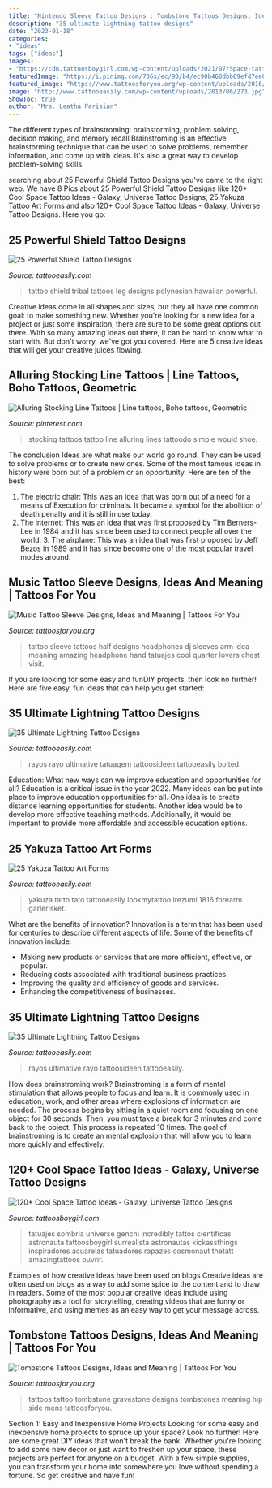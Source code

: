 ```yaml
---
title: "Nintendo Sleeve Tattoo Designs : Tombstone Tattoos Designs, Ideas And Meaning"
description: "35 ultimate lightning tattoo designs"
date: "2023-01-18"
categories:
- "ideas"
tags: ["ideas"]
images:
- "https://cdn.tattoosboygirl.com/wp-content/uploads/2021/07/Space-tattoo-ideas-84.jpg"
featuredImage: "https://i.pinimg.com/736x/ec/90/b4/ec90b468dbb89efd7ee8ca3e33204b51.jpg"
featured_image: "https://www.tattoosforyou.org/wp-content/uploads/2016/02/Tattoos-of-Tombstones.jpg"
image: "http://www.tattooeasily.com/wp-content/uploads/2013/06/273.jpg"
ShowToc: true
author: "Mrs. Leatha Parisian"
---
```



The different types of brainstroming: brainstorming, problem solving, decision making, and memory recall
Brainstroming is an effective brainstorming technique that can be used to solve problems, remember information, and come up with ideas. It's also a great way to develop problem-solving skills.

	

		
searching about 25 Powerful Shield Tattoo Designs you've came to the right web. We have 8 Pics about 25 Powerful Shield Tattoo Designs like 120+ Cool Space Tattoo Ideas - Galaxy, Universe Tattoo Designs, 25 Yakuza Tattoo Art Forms and also 120+ Cool Space Tattoo Ideas - Galaxy, Universe Tattoo Designs. Here you go:
		
    
## 25 Powerful Shield Tattoo Designs

<img loading=lazy src="http://www.tattooeasily.com/wp-content/uploads/2013/06/1411.jpg" onerror="this.onerror=null;this.src='https://tse1.mm.bing.net/th?id=OIP.80XRb4UZ8aQpKj8CHXNADAHaJ4&amp;pid=15.1';" alt="25 Powerful Shield Tattoo Designs">

_Source: tattooeasily.com_

>tattoo shield tribal tattoos leg designs polynesian hawaiian powerful. 

	

Creative ideas come in all shapes and sizes, but they all have one common goal: to make something new. Whether you're looking for a new idea for a project or just some inspiration, there are sure to be some great options out there. With so many amazing ideas out there, it can be hard to know what to start with. But don't worry, we've got you covered. Here are 5 creative ideas that will get your creative juices flowing.

    
## Alluring Stocking Line Tattoos | Line Tattoos, Boho Tattoos, Geometric

<img loading=lazy src="https://i.pinimg.com/736x/ec/90/b4/ec90b468dbb89efd7ee8ca3e33204b51.jpg" onerror="this.onerror=null;this.src='https://tse3.mm.bing.net/th?id=OIP._vkMDNVe42x3ZuKY-5E3dwHaJ4&amp;pid=15.1';" alt="Alluring Stocking Line Tattoos | Line tattoos, Boho tattoos, Geometric">

_Source: pinterest.com_

>stocking tattoos tattoo line alluring lines tattoodo simple would shoe. 

	

The conclusion
Ideas are what make our world go round. They can be used to solve problems or to create new ones. Some of the most famous ideas in history were born out of a problem or an opportunity. Here are ten of the best:
1. The electric chair: This was an idea that was born out of a need for a means of Execution for criminals. It became a symbol for the abolition of death penalty and it is still in use today.
2. The internet: This was an idea that was first proposed by Tim Berners-Lee in 1984 and it has since been used to connect people all over the world. 3. The airplane: This was an idea that was first proposed by Jeff Bezos in 1989 and it has since become one of the most popular travel modes around. 
    
## Music Tattoo Sleeve Designs, Ideas And Meaning | Tattoos For You

<img loading=lazy src="https://www.tattoosforyou.org/wp-content/uploads/2017/09/Tattoo-Music-Sleeve.jpg" onerror="this.onerror=null;this.src='https://tse4.mm.bing.net/th?id=OIP.PDRC-UUGq8gxzbcciDBTigHaOl&amp;pid=15.1';" alt="Music Tattoo Sleeve Designs, Ideas and Meaning | Tattoos For You">

_Source: tattoosforyou.org_

>tattoo sleeve tattoos half designs headphones dj sleeves arm idea meaning amazing headphone hand tatuajes cool quarter lovers chest visit. 

	

If you are looking for some easy and funDIY projects, then look no further! Here are five easy, fun ideas that can help you get started: 

    
## 35 Ultimate Lightning Tattoo Designs

<img loading=lazy src="http://www.tattooeasily.com/wp-content/uploads/2013/06/244.jpg" onerror="this.onerror=null;this.src='https://tse1.mm.bing.net/th?id=OIP.GA4gEE7JL9jgzxPDhLHvOwHaG0&amp;pid=15.1';" alt="35 Ultimate Lightning Tattoo Designs">

_Source: tattooeasily.com_

>rayos rayo ultimative tatuagem tattoosideen tattooeasily bolted. 

	

Education: What new ways can we improve education and opportunities for all?
Education is a critical issue in the year 2022. Many ideas can be put into place to improve education opportunities for all. One idea is to create distance learning opportunities for students. Another idea would be to develop more effective teaching methods. Additionally, it would be important to provide more affordable and accessible education options.

    
## 25 Yakuza Tattoo Art Forms

<img loading=lazy src="http://www.tattooeasily.com/wp-content/uploads/2013/06/1816.jpg" onerror="this.onerror=null;this.src='https://tse4.mm.bing.net/th?id=OIP.5L-AWyhyhhz0OII1uWGqqQHaLH&amp;pid=15.1';" alt="25 Yakuza Tattoo Art Forms">

_Source: tattooeasily.com_

>yakuza tatto tato tattooeasily lookmytattoo irezumi 1816 forearm garlerisket. 

	

What are the benefits of innovation?
Innovation is a term that has been used for centuries to describe different aspects of life. Some of the benefits of innovation include: 
- Making new products or services that are more efficient, effective, or popular.
- Reducing costs associated with traditional business practices.
- Improving the quality and efficiency of goods and services. 
- Enhancing the competitiveness of businesses.

    
## 35 Ultimate Lightning Tattoo Designs

<img loading=lazy src="http://www.tattooeasily.com/wp-content/uploads/2013/06/273.jpg" onerror="this.onerror=null;this.src='https://tse4.mm.bing.net/th?id=OIP.nZAkoo_HJmiNrJVxXySm5AHaJ3&amp;pid=15.1';" alt="35 Ultimate Lightning Tattoo Designs">

_Source: tattooeasily.com_

>rayos ultimative rayo tattoosideen tattooeasily. 

	

How does brainstroming work?
Brainstroming is a form of mental stimulation that allows people to focus and learn. It is commonly used in education, work, and other areas where explosions of information are needed. The process begins by sitting in a quiet room and focusing on one object for 30 seconds. Then, you must take a break for 3 minutes and come back to the object. This process is repeated 10 times. The goal of brainstroming is to create an mental explosion that will allow you to learn more quickly and effectively.

    
## 120+ Cool Space Tattoo Ideas - Galaxy, Universe Tattoo Designs

<img loading=lazy src="https://cdn.tattoosboygirl.com/wp-content/uploads/2021/07/Space-tattoo-ideas-84.jpg" onerror="this.onerror=null;this.src='https://tse4.mm.bing.net/th?id=OIP.YSxSxYn0lZzxRU9NfmUQWgHaNn&amp;pid=15.1';" alt="120+ Cool Space Tattoo Ideas - Galaxy, Universe Tattoo Designs">

_Source: tattoosboygirl.com_

>tatuajes sombria universe genchi incredibly tattos científicas astronauta tattoosboygirl surrealista astronautas kickassthings inspiradores acuarelas tatuadores rapazes cosmonaut thetatt amazingtattoos ouvrir. 

	

Examples of how creative ideas have been used on blogs
Creative ideas are often used on blogs as a way to add some spice to the content and to draw in readers. Some of the most popular creative ideas include using photography as a tool for storytelling, creating videos that are funny or informative, and using memes as an easy way to get your message across.

    
## Tombstone Tattoos Designs, Ideas And Meaning | Tattoos For You

<img loading=lazy src="https://www.tattoosforyou.org/wp-content/uploads/2016/02/Tattoos-of-Tombstones.jpg" onerror="this.onerror=null;this.src='https://tse3.mm.bing.net/th?id=OIP.JJ5aDqGgCnlu3HTNiPlgLQHaJ4&amp;pid=15.1';" alt="Tombstone Tattoos Designs, Ideas and Meaning | Tattoos For You">

_Source: tattoosforyou.org_

>tattoos tattoo tombstone gravestone designs tombstones meaning hip side mens tattoosforyou. 

	

Section 1: Easy and Inexpensive Home Projects
Looking for some easy and inexpensive home projects to spruce up your space? Look no further! Here are some great DIY ideas that won't break the bank.
Whether you're looking to add some new decor or just want to freshen up your space, these projects are perfect for anyone on a budget. With a few simple supplies, you can transform your home into somewhere you love without spending a fortune. So get creative and have fun!

